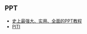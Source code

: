 ## PPT  
* [史上最强大、实用、全面的PPT教程](https://www.bilibili.com/video/av54625494/)   
* [PITI](http://www.piti.fun/)
